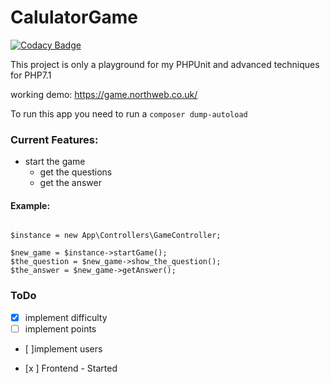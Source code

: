 # CalulatorGame

[![Codacy Badge](https://api.codacy.com/project/badge/Grade/119da431f9af43c2b6ba9740d6f8756f)](https://app.codacy.com/app/gaboreszaki/CalulatorGame?utm_source=github.com&utm_medium=referral&utm_content=gaboreszaki/CalulatorGame&utm_campaign=badger)

This project is only a playground for my PHPUnit and advanced techniques for PHP7.1

working demo: https://game.northweb.co.uk/

To run this app you need to run a ` composer dump-autoload `


### Current Features:

* start the game
    - get the questions
    - get the answer

#### Example:

```

$instance = new App\Controllers\GameController;

$new_game = $instance->startGame();
$the_question = $new_game->show_the_question();
$the_answer = $new_game->getAnswer();

```


### ToDo

- [x] implement difficulty
- [ ] implement points
- [ ]implement users

- [x ] Frontend - Started
